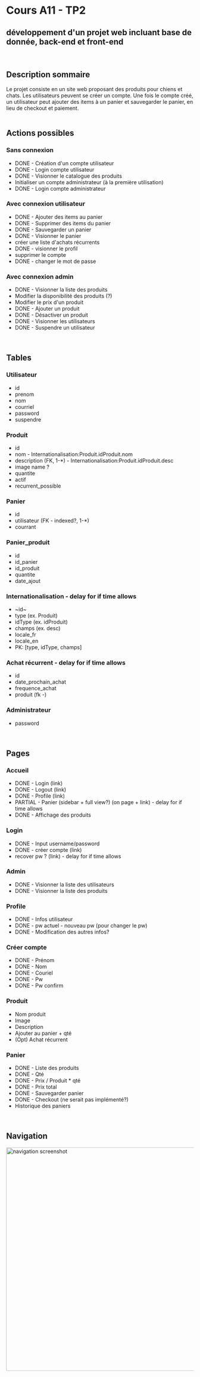 # Cours A11 - TP2
## développement d'un projet web incluant base de donnée, back-end et front-end  
<br>

## Description sommaire
Le projet consiste en un site web proposant des produits pour chiens et chats. Les utilisateurs peuvent se créer un compte. Une fois le compte créé, un utilisateur peut ajouter des items à un panier et sauvegarder le panier, en lieu de checkout et paiement.  
<br>

## Actions possibles
### Sans connexion
- DONE - Création d'un compte utilisateur
- DONE - Login compte utilisateur
- DONE - Visionner le catalogue des produits
- Initialiser un compte administrateur (à la première utilisation)
- DONE - Login compte administrateur

### Avec connexion utilisateur
- DONE - Ajouter des items au panier
- DONE - Supprimer des items du panier
- DONE - Sauvegarder un panier
- DONE - Visionner le panier
- créer une liste d'achats récurrents
- DONE - visionner le profil
- supprimer le compte
- DONE - changer le mot de passe

### Avec connexion admin
- DONE - Visionner la liste des produits
- Modifier la disponibilité des produits (?)
- Modifier le prix d'un produit
- DONE - Ajouter un produit
- DONE - Désactiver un produit
- DONE - Visionner les utilisateurs
- DONE - Suspendre un utilisateur
<br>

## Tables
### Utilisateur
- id
- prenom
- nom
- courriel
- password
- suspendre

### Produit
- id
- nom - Internationalisation:Produit.idProduit.nom
- description (FK, 1-*) - Internationalisation:Produit.idProduit.desc
- image name ?
- quantite
- actif
- recurrent_possible

### Panier
- id
- utilisateur (FK - indexed?, 1-*)
- courrant

### Panier_produit
- id
- id_panier
- id_produit
- quantite
- date_ajout

### Internationalisation - delay for if time allows
- ~id~
- type (ex. Produit)
- idType (ex. idProduit)
- champs (ex. desc)
- locale_fr
- locale_en
- PK: [type, idType, champs]

### Achat récurrent - delay for if time allows
- id
- date_prochain_achat
- frequence_achat
- produit (fk *-*)

### Administrateur
- password
<br>

## Pages
### Accueil
- DONE - Login (link)
- DONE - Logout (link)
- DONE - Profile (link)
- PARTIAL - Panier (sidebar + full view?) (on page + link) - delay for if time allows
- DONE - Affichage des produits

### Login
- DONE - Input username/password
- DONE - créer compte (link)
- recover pw ? (link) - delay for if time allows

### Admin
- DONE - Visionner la liste des utilisateurs
- DONE - Visionner la liste des produits

### Profile
- DONE - Infos utilisateur
- DONE - pw actuel - nouveau pw (pour changer le pw)
- DONE - Modification des autres infos?

### Créer compte
- DONE - Prénom
- DONE - Nom
- DONE - Couriel
- DONE - Pw
- DONE - Pw confirm

### Produit
- Nom produit
- Image
- Description
- Ajouter au panier + qté
- (Opt) Achat récurrent

### Panier
- DONE - Liste des produits
- DONE - Qté
- DONE - Prix / Produit * qté
- DONE - Prix total
- DONE - Sauvegarder panier
- DONE - Checkout (ne serait pas implémenté?)
- Historique des paniers
<br>

## Navigation
<img src="https://i.imgur.com/kXmWd0u.png" alt="navigation screenshot" width="600">